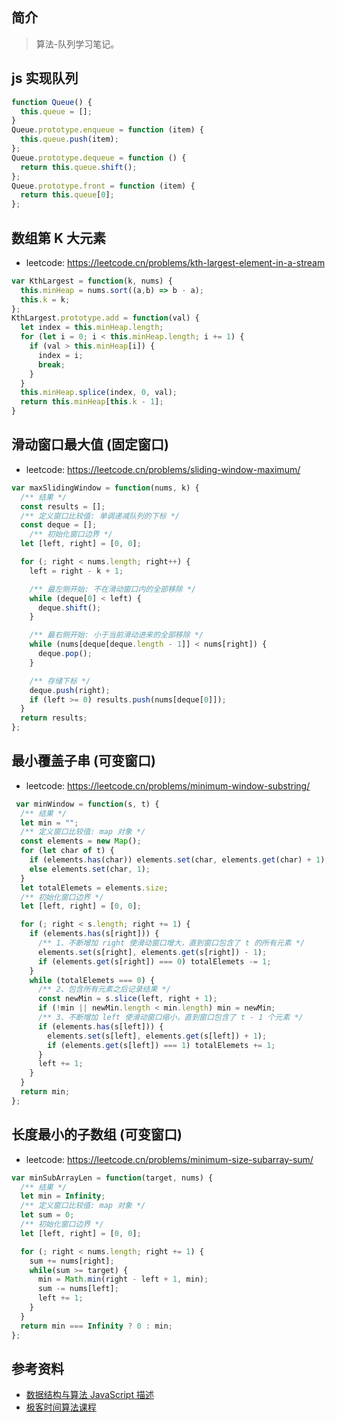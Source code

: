 ## 简介

> 算法-队列学习笔记。

## js 实现队列

```js
function Queue() {
  this.queue = [];
}
Queue.prototype.enqueue = function (item) {
  this.queue.push(item);
};
Queue.prototype.dequeue = function () {
  return this.queue.shift();
};
Queue.prototype.front = function (item) {
  return this.queue[0];
};
```

## 数组第 K 大元素

- leetcode: https://leetcode.cn/problems/kth-largest-element-in-a-stream

```js
var KthLargest = function(k, nums) {
  this.minHeap = nums.sort((a,b) => b - a);
  this.k = k;
};
KthLargest.prototype.add = function(val) {
  let index = this.minHeap.length;
  for (let i = 0; i < this.minHeap.length; i += 1) {
    if (val > this.minHeap[i]) {
      index = i;
      break;
    }
  }
  this.minHeap.splice(index, 0, val);
  return this.minHeap[this.k - 1];
}
```

## 滑动窗口最大值 (固定窗口)

- leetcode: https://leetcode.cn/problems/sliding-window-maximum/

```js
var maxSlidingWindow = function(nums, k) {
  /** 结果 */
  const results = [];
  /** 定义窗口比较值: 单调递减队列的下标 */
  const deque = [];
    /** 初始化窗口边界 */
  let [left, right] = [0, 0];

  for (; right < nums.length; right++) {
    left = right - k + 1;

    /** 最左侧开始: 不在滑动窗口内的全部移除 */
    while (deque[0] < left) {
      deque.shift();
    }

    /** 最右侧开始: 小于当前滑动进来的全部移除 */
    while (nums[deque[deque.length - 1]] < nums[right]) {
      deque.pop();
    }

    /** 存储下标 */
    deque.push(right);
    if (left >= 0) results.push(nums[deque[0]]);
  }
  return results;
};
```

## 最小覆盖子串 (可变窗口)

- leetcode: https://leetcode.cn/problems/minimum-window-substring/

```js
 var minWindow = function(s, t) {
  /** 结果 */
  let min = "";
  /** 定义窗口比较值: map 对象 */
  const elements = new Map();
  for (let char of t) {
    if (elements.has(char)) elements.set(char, elements.get(char) + 1);
    else elements.set(char, 1);
  }
  let totalElemets = elements.size;
  /** 初始化窗口边界 */
  let [left, right] = [0, 0];

  for (; right < s.length; right += 1) {
    if (elements.has(s[right])) {
      /** 1、不断增加 right 使滑动窗口增大，直到窗口包含了 t 的所有元素 */
      elements.set(s[right], elements.get(s[right]) - 1);
      if (elements.get(s[right]) === 0) totalElemets -= 1;
    }
    while (totalElemets === 0) {
      /** 2、包含所有元素之后记录结果 */
      const newMin = s.slice(left, right + 1);
      if (!min || newMin.length < min.length) min = newMin;
      /** 3、不断增加 left 使滑动窗口缩小，直到窗口包含了 t - 1 个元素 */
      if (elements.has(s[left])) {
        elements.set(s[left], elements.get(s[left]) + 1);
        if (elements.get(s[left]) === 1) totalElemets += 1;
      }
      left += 1;
    }
  }
  return min;
};
```

## 长度最小的子数组 (可变窗口)

- leetcode: https://leetcode.cn/problems/minimum-size-subarray-sum/

```js
var minSubArrayLen = function(target, nums) {
  /** 结果 */
  let min = Infinity;
  /** 定义窗口比较值: map 对象 */
  let sum = 0;
  /** 初始化窗口边界 */
  let [left, right] = [0, 0];

  for (; right < nums.length; right += 1) {
    sum += nums[right];
    while(sum >= target) {
      min = Math.min(right - left + 1, min);
      sum -= nums[left];
      left += 1;
    }
  }
  return min === Infinity ? 0 : min;
};
```

## 参考资料

- [数据结构与算法 JavaScript 描述](https://book.douban.com/subject/25945449/)
- [极客时间算法课程](https://time.geekbang.org/course/intro/100019701)

